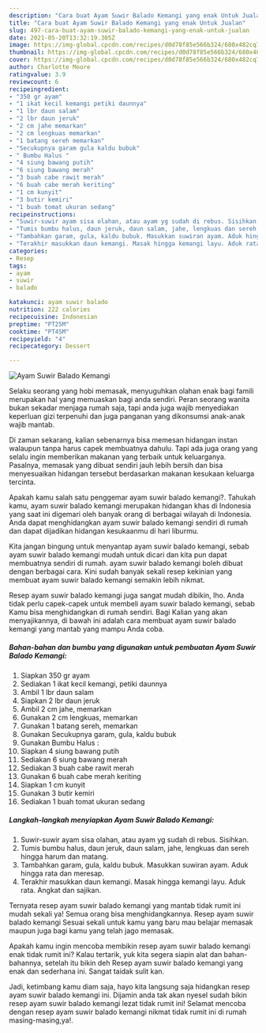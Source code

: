 ```yaml
---
description: "Cara buat Ayam Suwir Balado Kemangi yang enak Untuk Jualan"
title: "Cara buat Ayam Suwir Balado Kemangi yang enak Untuk Jualan"
slug: 497-cara-buat-ayam-suwir-balado-kemangi-yang-enak-untuk-jualan
date: 2021-05-20T13:32:19.305Z
image: https://img-global.cpcdn.com/recipes/d0d78f85e566b324/680x482cq70/ayam-suwir-balado-kemangi-foto-resep-utama.jpg
thumbnail: https://img-global.cpcdn.com/recipes/d0d78f85e566b324/680x482cq70/ayam-suwir-balado-kemangi-foto-resep-utama.jpg
cover: https://img-global.cpcdn.com/recipes/d0d78f85e566b324/680x482cq70/ayam-suwir-balado-kemangi-foto-resep-utama.jpg
author: Charlotte Moore
ratingvalue: 3.9
reviewcount: 6
recipeingredient:
- "350 gr ayam"
- "1 ikat kecil kemangi petiki daunnya"
- "1 lbr daun salam"
- "2 lbr daun jeruk"
- "2 cm jahe memarkan"
- "2 cm lengkuas memarkan"
- "1 batang sereh memarkan"
- "Secukupnya garam gula kaldu bubuk"
- " Bumbu Halus "
- "4 siung bawang putih"
- "6 siung bawang merah"
- "3 buah cabe rawit merah"
- "6 buah cabe merah keriting"
- "1 cm kunyit"
- "3 butir kemiri"
- "1 buah tomat ukuran sedang"
recipeinstructions:
- "Suwir-suwir ayam sisa olahan, atau ayam yg sudah di rebus. Sisihkan."
- "Tumis bumbu halus, daun jeruk, daun salam, jahe, lengkuas dan sereh hingga harum dan matang."
- "Tambahkan garam, gula, kaldu bubuk. Masukkan suwiran ayam. Aduk hingga rata dan meresap."
- "Terakhir masukkan daun kemangi. Masak hingga kemangi layu. Aduk rata. Angkat dan sajikan."
categories:
- Resep
tags:
- ayam
- suwir
- balado

katakunci: ayam suwir balado 
nutrition: 222 calories
recipecuisine: Indonesian
preptime: "PT25M"
cooktime: "PT45M"
recipeyield: "4"
recipecategory: Dessert

---
```



![Ayam Suwir Balado Kemangi](https://img-global.cpcdn.com/recipes/d0d78f85e566b324/680x482cq70/ayam-suwir-balado-kemangi-foto-resep-utama.jpg)

Selaku seorang yang hobi memasak, menyuguhkan olahan enak bagi famili merupakan hal yang memuaskan bagi anda sendiri. Peran seorang  wanita bukan sekadar menjaga rumah saja, tapi anda juga wajib menyediakan keperluan gizi terpenuhi dan juga panganan yang dikonsumsi anak-anak wajib mantab.

Di zaman  sekarang, kalian sebenarnya bisa memesan hidangan instan walaupun tanpa harus capek membuatnya dahulu. Tapi ada juga orang yang selalu ingin memberikan makanan yang terbaik untuk keluarganya. Pasalnya, memasak yang dibuat sendiri jauh lebih bersih dan bisa menyesuaikan hidangan tersebut berdasarkan makanan kesukaan keluarga tercinta. 



Apakah kamu salah satu penggemar ayam suwir balado kemangi?. Tahukah kamu, ayam suwir balado kemangi merupakan hidangan khas di Indonesia yang saat ini digemari oleh banyak orang di berbagai wilayah di Indonesia. Anda dapat menghidangkan ayam suwir balado kemangi sendiri di rumah dan dapat dijadikan hidangan kesukaanmu di hari liburmu.

Kita jangan bingung untuk menyantap ayam suwir balado kemangi, sebab ayam suwir balado kemangi mudah untuk dicari dan kita pun dapat membuatnya sendiri di rumah. ayam suwir balado kemangi boleh dibuat dengan berbagai cara. Kini sudah banyak sekali resep kekinian yang membuat ayam suwir balado kemangi semakin lebih nikmat.

Resep ayam suwir balado kemangi juga sangat mudah dibikin, lho. Anda tidak perlu capek-capek untuk membeli ayam suwir balado kemangi, sebab Kamu bisa menghidangkan di rumah sendiri. Bagi Kalian yang akan menyajikannya, di bawah ini adalah cara membuat ayam suwir balado kemangi yang mantab yang mampu Anda coba.

<!--inarticleads1-->

##### Bahan-bahan dan bumbu yang digunakan untuk pembuatan Ayam Suwir Balado Kemangi:

1. Siapkan 350 gr ayam
1. Sediakan 1 ikat kecil kemangi, petiki daunnya
1. Ambil 1 lbr daun salam
1. Siapkan 2 lbr daun jeruk
1. Ambil 2 cm jahe, memarkan
1. Gunakan 2 cm lengkuas, memarkan
1. Gunakan 1 batang sereh, memarkan
1. Gunakan Secukupnya garam, gula, kaldu bubuk
1. Gunakan  Bumbu Halus :
1. Siapkan 4 siung bawang putih
1. Sediakan 6 siung bawang merah
1. Sediakan 3 buah cabe rawit merah
1. Gunakan 6 buah cabe merah keriting
1. Siapkan 1 cm kunyit
1. Gunakan 3 butir kemiri
1. Sediakan 1 buah tomat ukuran sedang




<!--inarticleads2-->

##### Langkah-langkah menyiapkan Ayam Suwir Balado Kemangi:

1. Suwir-suwir ayam sisa olahan, atau ayam yg sudah di rebus. Sisihkan.
1. Tumis bumbu halus, daun jeruk, daun salam, jahe, lengkuas dan sereh hingga harum dan matang.
1. Tambahkan garam, gula, kaldu bubuk. Masukkan suwiran ayam. Aduk hingga rata dan meresap.
1. Terakhir masukkan daun kemangi. Masak hingga kemangi layu. Aduk rata. Angkat dan sajikan.




Ternyata resep ayam suwir balado kemangi yang mantab tidak rumit ini mudah sekali ya! Semua orang bisa menghidangkannya. Resep ayam suwir balado kemangi Sesuai sekali untuk kamu yang baru mau belajar memasak maupun juga bagi kamu yang telah jago memasak.

Apakah kamu ingin mencoba membikin resep ayam suwir balado kemangi enak tidak rumit ini? Kalau tertarik, yuk kita segera siapin alat dan bahan-bahannya, setelah itu bikin deh Resep ayam suwir balado kemangi yang enak dan sederhana ini. Sangat taidak sulit kan. 

Jadi, ketimbang kamu diam saja, hayo kita langsung saja hidangkan resep ayam suwir balado kemangi ini. Dijamin anda tak akan nyesel sudah bikin resep ayam suwir balado kemangi lezat tidak rumit ini! Selamat mencoba dengan resep ayam suwir balado kemangi nikmat tidak rumit ini di rumah masing-masing,ya!.

